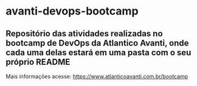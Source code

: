 # avanti-devops-bootcamp
## Repositório das atividades realizadas no bootcamp de DevOps da Atlantico Avanti, onde cada uma delas estará em uma pasta com o seu próprio README
Mais informações acesse: https://www.atlanticoavanti.com.br/bootcamp

